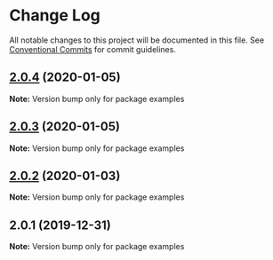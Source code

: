 # Change Log

All notable changes to this project will be documented in this file.
See [Conventional Commits](https://conventionalcommits.org) for commit guidelines.

## [2.0.4](https://github.com/eBay/oja/compare/examples@2.0.3...examples@2.0.4) (2020-01-05)

**Note:** Version bump only for package examples





## [2.0.3](https://github.com/eBay/oja/compare/examples@2.0.2...examples@2.0.3) (2020-01-05)

**Note:** Version bump only for package examples





## [2.0.2](https://github.com/eBay/oja/compare/examples@2.0.1...examples@2.0.2) (2020-01-03)

**Note:** Version bump only for package examples





## 2.0.1 (2019-12-31)

**Note:** Version bump only for package examples
